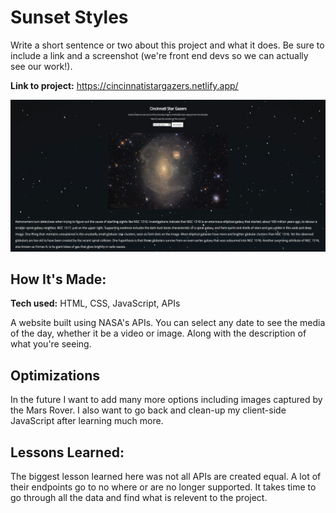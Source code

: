 # Sunset Styles # 
Write a short sentence or two about this project and what it does. Be sure to include a link and a screenshot (we're front end devs so we can actually see our work!).

**Link to project:** https://cincinnatistargazers.netlify.app/

![alt tag](https://github.com/AdamRobinsonSE/Cincinnati-Star-Gazers/blob/main/img/screenshot.PNG)

## How It's Made:

**Tech used:** HTML, CSS, JavaScript, APIs

A website built using NASA's APIs. You can select any date to see the media of the day, whether it be a video or image. Along with the description of what you're seeing.

## Optimizations

In the future I want to add many more options including images captured by the Mars Rover. I also want to go back and clean-up my client-side JavaScript after learning much more.

## Lessons Learned:

The biggest lesson learned here was not all APIs are created equal. A lot of their endpoints go to no where or are no longer supported. It takes time to go through all the data and find what is relevent to the project.

